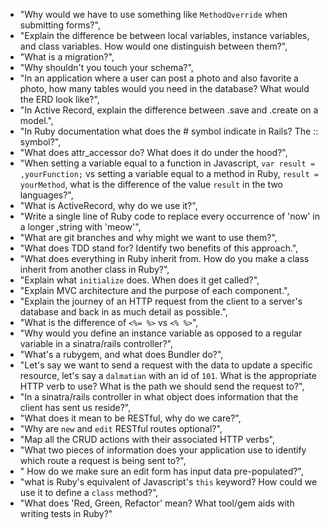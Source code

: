 * "Why would we have to use something like `MethodOverride` when submitting forms?",
* "Explain the difference be between local variables, instance variables, and class variables. How would one distinguish between them?",
* "What is a migration?",
* "Why shouldn't you touch your schema?",
* "In an application where a user can post a photo and also favorite a photo, how many tables would you need in the database? What would the ERD look like?",
* "In Active Record, explain the difference between .save and .create on a model.",
* "In Ruby documentation what does the # symbol indicate in Rails? The :: symbol?",
* "What does attr_accessor do? What does it do under the hood?",
* "When setting a variable equal to a function in Javascript, `var result = ,yourFunction;` vs setting a variable equal to a method in Ruby, `result = yourMethod`, what is the difference of the value `result` in the two languages?",
* "What is ActiveRecord, why do we use it?",
* "Write a single line of Ruby code to replace every occurrence of 'now' in a longer ,string with 'meow'",
* "What are git branches and why might we want to use them?",
* "What does TDD stand for? Identify two benefits of this approach.",
* "What does everything in Ruby inherit from. How do you make a class inherit from another class in Ruby?",
* "Explain what `initialize` does. When does it get called?",
* "Explain MVC architecture and the purpose of each component.",
* "Explain the journey of an HTTP request from the client to a server's database and back in as much detail as possible.",
* "What is the difference of `<%= %>` vs `<% %>`",
* "Why would you define an instance variable as opposed to a regular variable in a sinatra/rails controller?",
* "What's a rubygem, and what does Bundler do?",
* "Let's say we want to send a request with the data to update a specific resource, let's say a `dalmatian` with an id of `101`. What is the appropriate HTTP verb to use? What is the path we should send the request to?",
* "In a sinatra/rails controller in what object does information that the client has sent us reside?",
* "What does it mean to be RESTful, why do we care?",
* "Why are `new` and `edit` RESTful routes optional?",
* "Map all the CRUD actions with their associated HTTP verbs",
* "What two pieces of information does your application use to identify which route a request is being sent to?",
* " How do we make sure an edit form has input data pre-populated?",
* "what is Ruby's equivalent of Javascript's `this` keyword? How could we use it to define a `class` method?",
* "What does 'Red, Green, Refactor' mean? What tool/gem aids with writing tests in Ruby?"